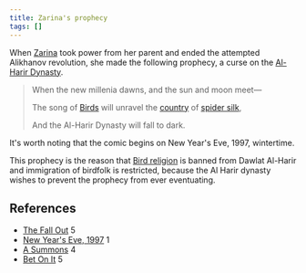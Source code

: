 ```yaml
---
title: Zarina's prophecy
tags: []
---
```

When [Zarina](/_wiki/zarina.md) took power from her parent and ended the attempted Alikhanov revolution, she made the following prophecy, a curse on the [Al-Harir Dynasty](/_wiki/al-harir.md).

> When the new millenia dawns, and the sun and moon meet—
>
> The song of [Birds](/_wiki/bird.md) will unravel the [country](/_wiki/dawlat-al-harir.md) of [spider silk](/_wiki/as-sami.md),
>
> And the Al-Harir Dynasty will fall to dark.

It's worth noting that the comic begins on New Year's Eve, 1997, wintertime.

This prophecy is the reason that [Bird religion](/_wiki/an-nur-and-al-hadi.md) is banned from Dawlat Al-Harir and immigration of birdfolk is restricted, because the Al Harir dynasty wishes to prevent the prophecy from ever eventuating.

## References
- [The Fall Out](/_wiki/the-fall-out.md) 5
- [New Year's Eve, 1997](/_wiki/new-years-eve-1997.md) 1
- [A Summons](/_wiki/a-summons.md) 4
- [Bet On It](/_wiki/bet-on-it.md) 5
